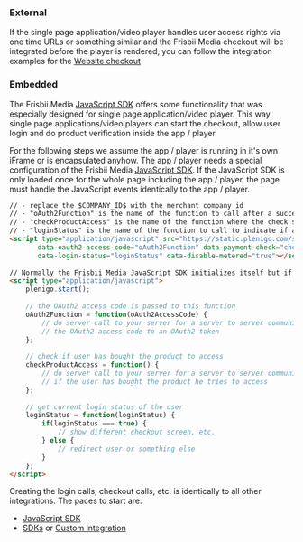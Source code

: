### External

If the single page application/video player handles user access rights via one time URLs or something similar and the Frisbii Media checkout will be 
integrated before the player is rendered, you can follow the integration examples for the [Website checkout](/workflows#Website_checkout)

### Embedded

The Frisbii Media [JavaScript SDK](/sdks/javascript) offers some functionality that was especially designed for single page application/video player. This way 
single page applications/video players can start the checkout, allow user login and do product verification inside the app / player.

For the following steps we assume the app / player is running in it's own iFrame or is encapsulated anyhow. The app / player needs a special configuration 
of the Frisbii Media [JavaScript SDK](/sdks/javascript). If the JavaScript SDK is only loaded once for the whole page including the app / player, the page must 
handle the JavaScript events identically to the app / player.

```html
// - replace the $COMPANY_ID$ with the merchant company id
// - "oAuth2Function" is the name of the function to call after a successful OAuth2 login
// - "checkProductAccess" is the name of the function where the check should happen if a user bought a product
// - "loginStatus" is the name of the function to call to indicate if a user is logged in
<script type="application/javascript" src="https://static.plenigo.com/static_resources/javascript/$COMPANY_ID$/plenigo_sdk.min.js"
       data-oauth2-access-code="oAuth2Function" data-payment-check="checkProductAccess" 
       data-login-status="loginStatus" data-disable-metered="true"></script>
     
// Normally the Frisbii Media JavaScript SDK initializes itself but if it is loaded manually you do this manually.
<script type="application/javascript">
    plenigo.start();
    
    // the OAuth2 access code is passed to this function
    oAuth2Function = function(oAuth2AccessCode) {
        // do server call to your server for a server to server communication with Frisbii Media to convert 
        // the OAuth2 access code to an OAuth2 token
    };
    
    // check if user has bought the product to access
    checkProductAccess = function() {
        // do server call to your server for a server to server communication with Frisbii Media to check
        // if the user has bought the product he tries to access
    };
    
    // get current login status of the user
    loginStatus = function(loginStatus) {
        if(loginStatus === true) {
            // show different checkout screen, etc.
        } else {
            // redirect user or something else
        }
    };
</script>
```

Creating the login calls, checkout calls, etc. is identically to all other integrations. The paces to start are:
* [JavaScript SDK](/sdks/javascript)
* [SDKs](/sdks/) or [Custom integration](/custom_integration)
